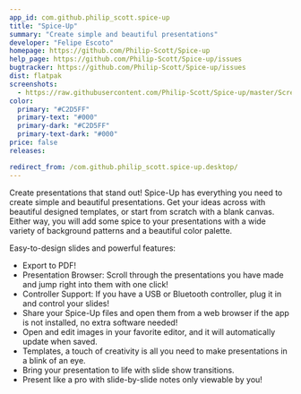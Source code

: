 ```yaml
---
app_id: com.github.philip_scott.spice-up
title: "Spice-Up"
summary: "Create simple and beautiful presentations"
developer: "Felipe Escoto"
homepage: https://github.com/Philip-Scott/Spice-up
help_page: https://github.com/Philip-Scott/Spice-up/issues
bugtracker: https://github.com/Philip-Scott/Spice-up/issues
dist: flatpak
screenshots:
  - https://raw.githubusercontent.com/Philip-Scott/Spice-up/master/Screenshot.png
color:
  primary: "#C2D5FF"
  primary-text: "#000"
  primary-dark: "#C2D5FF"
  primary-text-dark: "#000"
price: false
releases:

redirect_from: /com.github.philip_scott.spice-up.desktop/
---
```


<p>Create presentations that stand out! Spice-Up has everything you need to create simple and beautiful presentations. Get your ideas across with beautiful designed templates, or start from scratch with a blank canvas. Either way, you will add some spice to your presentations with a wide variety of background patterns and a beautiful color palette.</p>
<p>Easy-to-design slides and powerful features:</p>
<ul>
<li>Export to PDF!</li>
<li>Presentation Browser: Scroll through the presentations you have made and jump right into them with one click!</li>
<li>Controller Support: If you have a USB or Bluetooth controller, plug it in and control your slides!</li>
<li>Share your Spice-Up files and open them from a web browser if the app is not installed, no extra software needed!</li>
<li>Open and edit images in your favorite editor, and it will automatically update when saved.</li>
<li>Templates, a touch of creativity is all you need to make presentations in a blink of an eye.</li>
<li>Bring your presentation to life with slide show transitions.</li>
<li>Present like a pro with slide-by-slide notes only viewable by you!</li>
</ul>